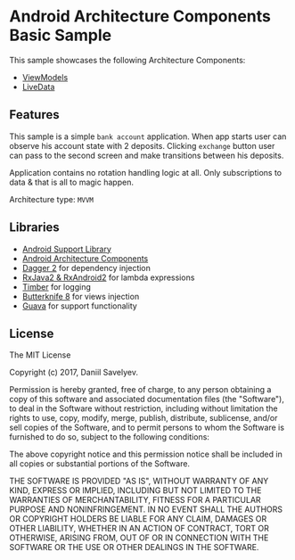 Android Architecture Components Basic Sample
===================================

This sample showcases the following Architecture Components:

* [ViewModels](https://developer.android.com/reference/android/arch/lifecycle/ViewModel.html)
* [LiveData](https://developer.android.com/reference/android/arch/lifecycle/LiveData.html)

## Features

This sample is a simple `bank account` application.
When app starts user can observe his account state with 2 deposits. Clicking `exchange` button user can pass to the second screen and make transitions between his deposits.

Application contains no rotation handling logic at all. Only subscriptions to data & that is all to magic happen.

Architecture type: `MVVM`

## Libraries
* [Android Support Library][support-lib]
* [Android Architecture Components][arch]
* [Dagger 2][dagger2] for dependency injection
* [RxJava2 & RxAndroid2][rxjava2] for lambda expressions
* [Timber][timber] for logging
* [Butterknife 8][butterknife] for views injection
* [Guava][guava] for support functionality

[support-lib]: https://developer.android.com/topic/libraries/support-library/index.html
[arch]: https://developer.android.com/arch
[dagger2]: https://google.github.io/dagger
[rxjava2]: http://reactivex.io/
[timber]: https://github.com/JakeWharton/timber
[butterknife]: http://jakewharton.github.io/butterknife/
[guava]: https://github.com/google/guava/wiki

## License

The MIT License

Copyright (c) 2017, Daniil Savelyev.

Permission is hereby granted, free of charge, to any person obtaining a copy
of this software and associated documentation files (the "Software"), to deal
in the Software without restriction, including without limitation the rights
to use, copy, modify, merge, publish, distribute, sublicense, and/or sell
copies of the Software, and to permit persons to whom the Software is
furnished to do so, subject to the following conditions:

The above copyright notice and this permission notice shall be included in
all copies or substantial portions of the Software.

THE SOFTWARE IS PROVIDED "AS IS", WITHOUT WARRANTY OF ANY KIND, EXPRESS OR
IMPLIED, INCLUDING BUT NOT LIMITED TO THE WARRANTIES OF MERCHANTABILITY,
FITNESS FOR A PARTICULAR PURPOSE AND NONINFRINGEMENT. IN NO EVENT SHALL THE
AUTHORS OR COPYRIGHT HOLDERS BE LIABLE FOR ANY CLAIM, DAMAGES OR OTHER
LIABILITY, WHETHER IN AN ACTION OF CONTRACT, TORT OR OTHERWISE, ARISING FROM,
OUT OF OR IN CONNECTION WITH THE SOFTWARE OR THE USE OR OTHER DEALINGS IN
THE SOFTWARE.
